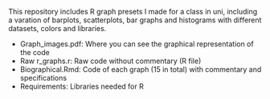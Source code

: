 This repository includes R graph presets I made for a class in uni, including a varation of barplots, scatterplots, bar graphs and histograms
with different datasets, colors and libraries.

  - Graph_images.pdf: Where you can see the graphical representation of the code
  - Raw r_graphs.r: Raw code without commentary (R file)
  - Biographical.Rmd: Code of each graph (15 in total) with commentary and specifications
  - Requirements: Libraries needed for R

